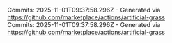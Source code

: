Commits: 2025-11-01T09:37:58.296Z - Generated via https://github.com/marketplace/actions/artificial-grass
<br>
Commits: 2025-11-01T09:37:58.296Z - Generated via https://github.com/marketplace/actions/artificial-grass
<br>
